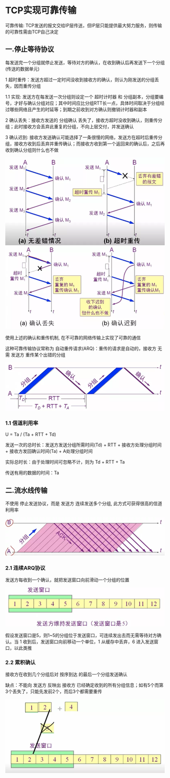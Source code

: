 # TCP实现可靠传输

可靠传输: TCP发送的报文交给IP层传送，但IP层只能提供最大努力服务，则传输的可靠性需由TCP自己决定

## 一.停止等待协议

每发送完一个分组就停止发送，等待对方的确认，在收到确认后再发送下一个分组(传送的数据单元)

1 超时重传：发送方超过一定时间没收到接收方的确认，则认为刚发送的分组丢失，因而重传分组

1.1 实现: 发送方在每发送一次分组则设定一个 超时计时器 和 分组副本，分组要编号，才好与确认分组对应；其中时间应比分组RTT长一点，具体时间取决于分组经过哪些网络且产生的时延等；到期之前收到对方确认则撤销计时器和副本

2 确认丢失：接收方发送的 分组确认 丢失了，接收方超时没收到确认，则重传分组；此时接收方会丢弃此重复的分组，不向上层交付，并发送确认

3 确认迟到: 接收方发送确认可能选择了一条很慢的网络，发送方在超时后重传分组，接收方收到后丢弃并重传确认；而接收方收到第一个返回来的确认后，之后再收到确认分组则什么也不做

![可靠传输-1.webp](可靠传输-1.webp)![可靠传输-2.webp](可靠传输-2.webp)

使用上述的确认和重传机制, 在不可靠的网络传输上实现了可靠的通信

这种可靠传输协议常称为 自动重传请求(ARQ)：重传的请求是自动的，接收方 无需 发送方 重传某个出错的分组

![可靠传输-3.webp](可靠传输-3.webp)

### 1.1 信道利用率

U = Ta / (Ta + RTT + Td)

发送一次的总时长：发送方发送分组所需时间(Td) + RTT + 接收方处理分组时间 + 接收方发回确认时间(Ta) + A处理分组时间

实际总时长：由于处理时间可忽略不计，则为 Td + RTT + Ta

传送有用的数据的时间：Ta

## 二.流水线传输

不使用 停止发送协议，而是 发送方 连续发送多个分组, 此方式可获得很高的信道利用率

![可靠传输-4.webp](可靠传输-4.webp)

### 2.1 连续ARQ协议

发送方每收到一个确认，就把发送窗口向前滑动一个分组的位置

![可靠传输-5.webp](可靠传输-5.webp)

假设发送窗口是5，则1~5的分组位于发送窗口，可连续发出去而无需等待对方确认。当 1 收到后，发送窗口向前移动一个单位，1 从缓存中丢弃，6 进入发送窗口，以此类推

### 2.2 累积确认

接收方在收到几个分组后对 按序到达 的最后一个分组发送确认

缺点：不能向 发送方 反映出 接收方 已经确定收到的所有分组信息；如有5个而第3个丢失了，只能先发前2个，而后3个都需要重传

![可靠传输-6.webp](可靠传输-6.webp)
